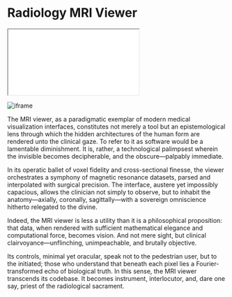 # Radiology MRI Viewer
<iframe src="/projects/mri-viewer"></iframe>

![iframe](https://github.com/user-attachments/assets/de5d2c67-9b51-4067-be3e-73c1bc6622a2)

The MRI viewer, as a paradigmatic exemplar of modern medical visualization interfaces, constitutes not merely a tool but an epistemological lens through which the hidden architectures of the human form are rendered unto the clinical gaze. To refer to it as software would be a lamentable diminishment. It is, rather, a technological palimpsest wherein the invisible becomes decipherable, and the obscure—palpably immediate.

In its operatic ballet of voxel fidelity and cross-sectional finesse, the viewer orchestrates a symphony of magnetic resonance datasets, parsed and interpolated with surgical precision. The interface, austere yet impossibly capacious, allows the clinician not simply to observe, but to inhabit the anatomy—axially, coronally, sagittally—with a sovereign omniscience hitherto relegated to the divine.

Indeed, the MRI viewer is less a utility than it is a philosophical proposition: that data, when rendered with sufficient mathematical elegance and computational force, becomes vision. And not mere sight, but clinical clairvoyance—unflinching, unimpeachable, and brutally objective.

Its controls, minimal yet oracular, speak not to the pedestrian user, but to the initiated; those who understand that beneath each pixel lies a Fourier-transformed echo of biological truth. In this sense, the MRI viewer transcends its codebase. It becomes instrument, interlocutor, and, dare one say, priest of the radiological sacrament.
